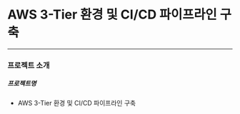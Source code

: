 # AWS 3-Tier 환경 및 CI/CD 파이프라인 구축
---  
  
### 프로젝트 소개


##### 프로젝트명
* AWS 3-Tier 환경 및 CI/CD 파이프라인 구축
